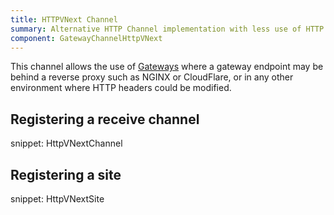 ```yaml
---
title: HTTPVNext Channel
summary: Alternative HTTP Channel implementation with less use of HTTP Headers
component: GatewayChannelHttpVNext
---
```


This channel allows the use of [Gateways](/nservicebus/gateway/) where a gateway endpoint may be behind a reverse proxy such as NGINX or CloudFlare, or in any other environment where HTTP headers could be modified.

## Registering a receive channel

snippet: HttpVNextChannel

## Registering a site

snippet: HttpVNextSite
